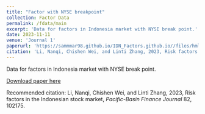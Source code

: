 ```yaml
---
title: "Factor with NYSE breakpoint"
collection: Factor Data
permalink: /fdata/main
excerpt: 'Data for factors in Indonesia market with NYSE break point.'
date: 2023-11-11
venue: 'Journal 1'
paperurl: 'https://sammmar98.github.io/IDN_Factors.github.io//files/hml_idn_5port_NYSE.csv'
citation: 'Li, Nanqi, Chishen Wei, and Linti Zhang, 2023, Risk factors in the Indonesian stock market, *Pacific-Basin Finance Journal* 82, 102175.'
---
```

Data for factors in Indonesia market with NYSE break point.

[Download paper here](https://sammmar98.github.io/IDN_Factors.github.io//files/hml_idn_5port_NYSE.csv)

Recommended citation: Li, Nanqi, Chishen Wei, and Linti Zhang, 2023, Risk factors in the Indonesian stock market, *Pacific-Basin Finance Journal* 82, 102175.